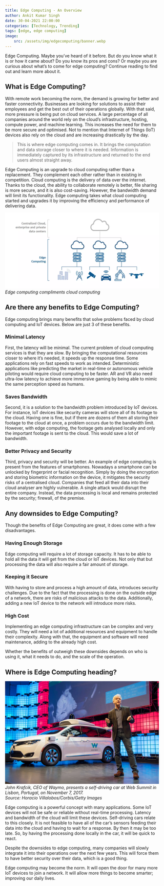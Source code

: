 ```yaml
---
title: Edge Computing - An Overview
author: Ankit Kumar Singh
date: 30-04-2021 22:00:00
categories: [Technology, Trending]
tags: [edge, edge computing]
image:
    src: /assets/img/edgecomputing/banner.webp
---
```

Edge Computing. Maybe you’ve heard of it before. But do you know what it is or how it came about? Do you know its pros and cons? Or maybe you are curious about what’s to come for edge computing? Continue reading to find out and learn more about it.

## What is Edge Computing?

With remote work becoming the norm, the demand is growing for better and faster connectivity. Businesses are looking for solutions to assist their employees and get the best out of their operations globally. With that said, more pressure is being put on cloud services. A large percentage of all companies around the world rely on the cloud’s infrastructure, hosting, compute power, and machine learning. This increases the need for them to be more secure and optimised. Not to mention that Internet of Things (IoT) devices also rely on the cloud and are increasing drastically by the day.

> This is where edge computing comes in. It brings the computation and data storage closer to where it is needed. Information is immediately captured by its infrastructure and returned to the end users almost straight away.

Edge Computing is an upgrade to cloud computing rather than a replacement. They complement each other rather than in existing in competition. Cloud computing is the delivery of data over the internet. Thanks to the cloud, the ability to collaborate remotely is better, file sharing is more secure, and it is also cost-saving. However, the bandwidth demand will limit its functionality. Edge computing takes what cloud computing started and upgrades it by improving the efficiency and performance of delivering data.  

![Edge Complementing Cloud](/assets/img/edgecomputing/edgecomplementscloud.webp)
_Edge computing compliments cloud computing_

## Are there any benefits to Edge Computing?

Edge computing brings many benefits that solve problems faced by cloud computing and IoT devices. Below are just 3 of these benefits.

### Minimal Latency

First, the latency will be minimal. The current problem of cloud computing services is that they are slow. By bringing the computational resources closer to where it’s needed, it speeds up the response time. Some applications rely on fast speeds to work as intended. Deterministic applications like predicting the market in real-time or autonomous vehicle piloting would require cloud computing to be faster. AR and VR also need ultra-low latency to achieve more immersive gaming by being able to mimic the same perception speed as humans.

### Saves Bandwidth

Second, it is a solution to the bandwidth problem introduced by IoT devices. For instance, IoT devices like security cameras will store all of its footage to the cloud. Having one is fine, but if there are dozens of them all storing their footage to the cloud at once, a problem occurs due to the bandwidth limit. However, with edge computing, the footage gets analysed locally and only the important footage is sent to the cloud. This would save a lot of bandwidth.

### Better Privacy and Security

Third, privacy and security will be better. An example of edge computing is present from the features of smartphones. Nowadays a smartphone can be unlocked by fingerprint or facial recognition. Simply by doing the encryption and storing biometric information on the device, it mitigates the security risks of a centralised cloud. Companies that feed all their data into their cloud analyser are highly vulnerable. A single attack would disrupt the entire company. Instead, the data processing is local and remains protected by the security; firewall, of the premise.

## Any downsides to Edge Computing?

Though the benefits of Edge Computing are great, it does come with a few disadvantages.

### Having Enough Storage

Edge computing will require a lot of storage capacity. It has to be able to hold all the data it will get from the cloud or IoT devices. Not only that but processing the data will also require a fair amount of storage.

### Keeping it Secure

With having to store and process a high amount of data, introduces security challenges. Due to the fact that the processing is done on the outside edge of a network, there are risks of malicious attacks to the data. Additionally, adding a new IoT device to the network will introduce more risks.

### High Cost

Implementing an edge computing infrastructure can be complex and very costly. They will need a lot of additional resources and equipment to handle their complexity. Along with that, the equipment and software will need maintenance, adding to the already high cost.


Whether the benefits of outweigh these downsides depends on who is using it, what it needs to do, and the scale of the operation.

## Where is Edge Computing heading?

![Edge Computing Application](/assets/img/edgecomputing/edgeapplication.webp)
_John Krafcik, CEO of Waymo, presents a self-driving car at Web Summit in Lisbon, Portugal, on November 7, 2017.<br>Source: Horacio Villalobos/Corbis/Getty Images_

Edge computing is a powerful concept with many applications. Some IoT devices will not be safe or reliable without real-time processing. Latency and bandwidth of the cloud will limit these devices. Self-driving cars relate to this closely. It is not feasible to have all of the car’s sensors feeding their data into the cloud and having to wait for a response. By then it may be too late. So, by having the processing done locally in the car, it will be quick to react.

Despite the downsides to edge computing, many companies will slowly integrate it into their operations over the next few years. This will force them to have better security over their data, which is a good thing.

Edge computing may become the norm. It will open the door for many more IoT devices to join a network. It will allow more things to become smarter; improving our daily lives.
